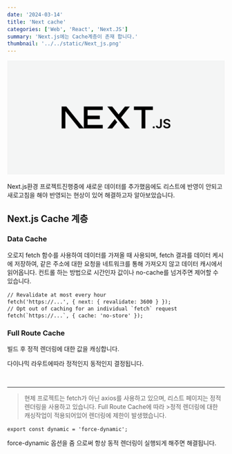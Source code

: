```yaml
---
date: '2024-03-14'
title: 'Next cache'
categories: ['Web', 'React', 'Next.JS']
summary: 'Next.js에는 Cache계층이 존재 합니다.'
thumbnail: '../../static/Next_js.png'
---
```


![1](../../static/Next_js.png)

Next.js환경 프로젝트진행중에 새로운 데이터를 추가했음에도 리스트에 반영이 안되고 새로고침을 해야 반영되는 현상이 있어 해결하고자 알아보았습니다.

## Next.js Cache 계층

### Data Cache

오로지 fetch 함수를 사용하여 데이터를 가져올 때 사용되며, fetch 결과를 데이터 케시에 저장하여, 같은 주소에 대한 요청을 네트워크를 통해 가져오지 않고 데이터 캐시에서 읽어옵니다.
컨트롤 하는 방법으로 시간인자 값이나 no-cache를 넘겨주면 제어할 수 있습니다.

```tsx
// Revalidate at most every hour
fetch('https://...', { next: { revalidate: 3600 } });
// Opt out of caching for an individual `fetch` request
fetch(`https://...`, { cache: 'no-store' });
```

### Full Route Cache

빌드 후 정적 렌더링에 대한 값을 캐싱합니다.

다이나믹 라우트에따라 정적인지 동적인지 결정됩니다.

<br>
<hr>

> 현제 프로젝트는 fetch가 아닌 axios를 사용하고 있으며, 리스트 페이지는 정적 렌더링을 사용하고 있습니다. Full Route Cache에 따라 >정적 렌더링에 대한 캐싱작업이 적용되어있어 렌더링에 제한이 발생했습니다.

```tsx
export const dynamic = 'force-dynamic';
```

force-dynamic 옵션을 줌 으로써 항상 동적 렌더링이 실행되게 해주면 해결됩니다.
